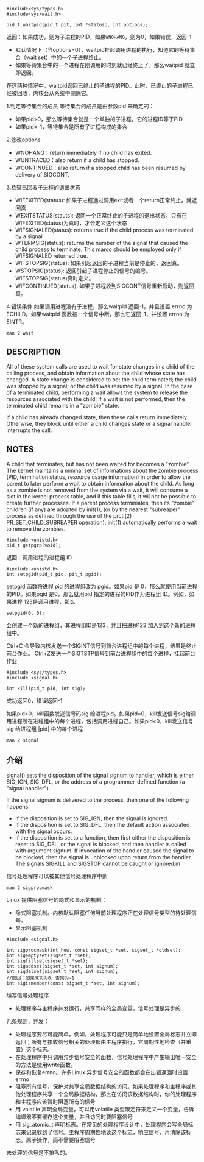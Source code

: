 ```
#include<sys/types.h>
#include<sys/wait.h>

pid_t waitpid(pid_t pit, int *statusp, int options);
```

返回：如果成功，则为子进程的PID，如果`WNOHANG`，则为0，如果错误，返回-1.

- 默认情况下（当options=0），waitpid挂起调用进程的执行，知道它的等待集合（wait set）中的一个子进程终止。
- 如果等待集合中的一个进程在刚调用的时刻就已经终止了，那么waitpid 就立即返回。

在这两种情况中，waitpid返回已终止的子进程的PID。此时，已终止的子进程已经被回收，内核会从系统中删除它。

1.判定等待集合的成员
等待集合的成员是由参数pid 来确定的：
- 如果pid>0，那么等待集合就是一个单独的子进程，它的进程ID等于PID
- 如果pid=-1，等待集合是所有子进程构成的集合

2.修改options
- WNOHANG：return immediately if no child has exited.
- WUNTRACED：also return if a child has stopped.
- WCONTINUED：also return if a stopped child has been resumed by delivery of SIGCONT.

3.检查已回收子进程的退出状态
- WIFEXITED(status): 如果子进程通过调用exit或者一个return正常终止，就返回真
- WEXITSTATUS(stauts): 返回一个正常终止的子进程的退出状态。只有在WIFEXITED(status)为真时，才会定义这个状态
- WIFSIGNALED(status): returns true if the child process was terminated by a signal.
- WTERMSIG(status): returns the number of the signal that caused the child process to terminate. This marco should be employed only if WIFSIGNALED returned true.
- WIFSTOPSIG(status): 如果引起返回的子进程当前是停止的，返回真。
- WSTOPSIG(status): 返回引起子进程停止的信号的编号。WIFSTOPSIG(status)真时定义。
- WIFCONTINUED(status): 如果子进程收到SIGCONT信号重新启动，则返回真。

4.错误条件
如果调用进程没有子进程，那么waitpid 返回-1，并且设置 errno 为ECHILD。如果waitpid 函数被一个信号中断，那么它返回-1，并设置 errno 为EINTR。

```
man 2 wait
```

## DESCRIPTION
All of these system calls are used to wait for state changes in a child of the calling process, and obtain information about the child whose state has changed. A state change is considered to be: the child terminated; the child was stopped by a signal; or the child was resumed by a signal. In the case of a terminated child, performing a wait allows the system to release the resources associated with the child; if a wait is not performed, then the terminated child remains in a "zombie" state.

If a child has already changed state, then these calls return immediately. Otherwise, they block until either a child changes state or a signal handler interrupts the call. 

## NOTES
A child that terminates, but has not been waited for becomes a "zombie". The kernel maintains a mininal set of informations about the zombie process (PID, termination status, resource usage information) in order to allow the parent to later perform a wait to obtain information about the child. As long as a zombie is not removed from the system via a wait, it will consume a slot in the kernel process table, and if this table fills, it wil not be possible to create further processes. If a parent process terminiates, then its "zombie" children (if any) are adopted by init(1), (or by the nearest "subreaper" process as defined through the use of the prctl(2) PR_SET_CHILD_SUBREAPER operation); init(1) automatically performs a wait to remove the zombies.



```
#include <unistd.h>
pid_t getpgrp(void);
```

返回：调用进程的进程组 ID

```
#include <unistd.h>
int setpgid(pid_t pid, pit_t pgid);
```

setpgid 函数将进程 pid 的进程组改为 pgid。如果pid 是 0，那么就使用当前进程的PID。如果pgid 是0，那么就用pid 指定的进程的PID作为进程组 ID。例如，如果进程 123是调用进程，那么
```
setpgid(0, 0);
```
会创建一个新的进程组，其进程组ID是123，并且把进程123 加入到这个新的进程组中。

Ctrl+C 会导致内核发送一个SIGINT信号到前台进程组中的每个进程，结果是终止前台作业。
Ctrl+Z发送一个SIGTSTP信号到前台进程组中的每个进程，挂起前台作业

```
#include <sys/types.h>
#include <signal.h>

int kill(pid_t pid, int sig);
```
成功返回0，错误返回-1

如果pid>0，kill函数发送信号码sig 给进程pid。如果pid=0，kill发送信号sig给调用进程所在进程组中的每个进程，包括调用进程自己。如果pid<0，kill发送信号sig 给进程组 |pid| 中的每个进程


```
man 2 signal
```
## 介绍
signal() sets the disposition of the signal signum to handler, which is either SIG_IGN, SIG_DFL, or the address of a programmer-defined function (a "signal handler").

If the signal signum is delivered to the process, then one of the following happens:
- If the disposition is set to SIG_IGN, then the signal is ignored.
- If the disposition is set to SIG_DFL, then the default action associated with the signal occurs.
- If the disposition is set to a function, then first either the disposition is reset to SIG_DFL, or the signal is blocked, and then handler is called with argument signum. If invocation of the handler caused the signal to be blocked, then the signal is unblocked upon return from the handler.
The signals SIGKILL and SIGSTOP cannot be caught or ignored.m



信号处理程序可以被其他信号处理程序中断

```
man 2 sigprocmask
```

Linux 提供阻塞信号的隐式和显示的机制：
- 隐式阻塞机制。内核默认阻塞任何当前处理程序正在处理信号类型的待处理信号。
- 显示阻塞机制

```
#include <signal.h>

int sigprocmask(int how, const sigset_t *set, sigset_t *oldset);
int sigemptyset(sigset_t *set);
int sigfillset(sigset_t *set);
int sigaddset(sigset_t *set, int signum);
int sigdelset(sigset_t *set, int signum);
//返回：如果成功为0，否则为-1
int sigismember(const sigset_t *set, int signum);
```

编写信号处理程序
- 处理程序与主程序并发运行，共享同样的全局变量，信号处理是异步的

几条规则，并发：
- 处理程序要尽可能简单，例如，处理程序可能只是简单地设置全局标志并立即返回；所有与接收信号相关的处理都由主程序执行，它周期性地检查（并重置）这个标志。
- 在处理程序中只调用异步信号安全的函数，信号处理程序中产生输出唯一安全的方法是使用write函数。
- 保存和恢复errno。许多Linux 异步信号安全的函数都会在出错返回时设置 errno
- 阻塞所有信号，保护对共享全局数据结构的访问。如果处理程序和主程序或其他处理程序共享一个全局数据结构，那么在访问该数据结构时，你的处理程序和主程序应该暂时阻塞所有的信号
- 用 volatile 声明全局变量，可以用volatile 类型限定符来定义一个变量，告诉编译器不要缓存这个变量，并且访问时要阻塞信号
- 用 sig_atomic_t 声明标志。在常见的处理程序设计中，处理程序会写全局标志来记录收到了信号。主程序周期性地读这个标志，响应信号，再清除该标志。原子操作，而不需要阻塞信号

未处理的信号是不排队的。